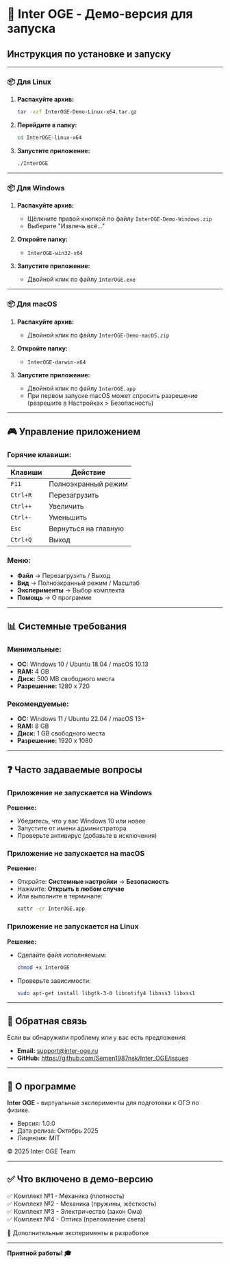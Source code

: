 # 🚀 Inter OGE - Демо-версия для запуска

## Инструкция по установке и запуску

---

### 📦 Для Linux

1. **Распакуйте архив:**
   ```bash
   tar -xzf InterOGE-Demo-Linux-x64.tar.gz
   ```

2. **Перейдите в папку:**
   ```bash
   cd InterOGE-linux-x64
   ```

3. **Запустите приложение:**
   ```bash
   ./InterOGE
   ```

---

### 📦 Для Windows

1. **Распакуйте архив:**
   - Щёлкните правой кнопкой по файлу `InterOGE-Demo-Windows.zip`
   - Выберите "Извлечь всё..."

2. **Откройте папку:**
   - `InterOGE-win32-x64`

3. **Запустите приложение:**
   - Двойной клик по файлу `InterOGE.exe`

---

### 📦 Для macOS

1. **Распакуйте архив:**
   - Двойной клик по файлу `InterOGE-Demo-macOS.zip`

2. **Откройте папку:**
   - `InterOGE-darwin-x64`

3. **Запустите приложение:**
   - Двойной клик по файлу `InterOGE.app`
   - При первом запуске macOS может спросить разрешение (разрешите в Настройках > Безопасность)

---

## 🎮 Управление приложением

### Горячие клавиши:

| Клавиши | Действие |
|---------|----------|
| `F11` | Полноэкранный режим |
| `Ctrl+R` | Перезагрузить |
| `Ctrl++` | Увеличить |
| `Ctrl+-` | Уменьшить |
| `Esc` | Вернуться на главную |
| `Ctrl+Q` | Выход |

### Меню:

- **Файл** → Перезагрузить / Выход
- **Вид** → Полноэкранный режим / Масштаб
- **Эксперименты** → Выбор комплекта
- **Помощь** → О программе

---

## 📊 Системные требования

### Минимальные:
- **ОС:** Windows 10 / Ubuntu 18.04 / macOS 10.13
- **RAM:** 4 GB
- **Диск:** 500 MB свободного места
- **Разрешение:** 1280 x 720

### Рекомендуемые:
- **ОС:** Windows 11 / Ubuntu 22.04 / macOS 13+
- **RAM:** 8 GB
- **Диск:** 1 GB свободного места
- **Разрешение:** 1920 x 1080

---

## ❓ Часто задаваемые вопросы

### Приложение не запускается на Windows

**Решение:**
- Убедитесь, что у вас Windows 10 или новее
- Запустите от имени администратора
- Проверьте антивирус (добавьте в исключения)

### Приложение не запускается на macOS

**Решение:**
- Откройте: **Системные настройки** → **Безопасность**
- Нажмите: **Открыть в любом случае**
- Или выполните в терминале:
  ```bash
  xattr -cr InterOGE.app
  ```

### Приложение не запускается на Linux

**Решение:**
- Сделайте файл исполняемым:
  ```bash
  chmod +x InterOGE
  ```
- Проверьте зависимости:
  ```bash
  sudo apt-get install libgtk-3-0 libnotify4 libnss3 libxss1
  ```

---

## 🐛 Обратная связь

Если вы обнаружили проблему или у вас есть предложения:

- **Email:** support@inter-oge.ru
- **GitHub:** https://github.com/Semen1987nsk/Inter_OGE/issues

---

## 📝 О программе

**Inter OGE** - виртуальные эксперименты для подготовки к ОГЭ по физике.

- Версия: 1.0.0
- Дата релиза: Октябрь 2025
- Лицензия: MIT

© 2025 Inter OGE Team

---

## ✅ Что включено в демо-версию

✅ Комплект №1 - Механика (плотность)  
✅ Комплект №2 - Механика (пружины, жёсткость)  
✅ Комплект №3 - Электричество (закон Ома)  
✅ Комплект №4 - Оптика (преломление света)  

🚧 Дополнительные эксперименты в разработке

---

**Приятной работы! 🎓**
